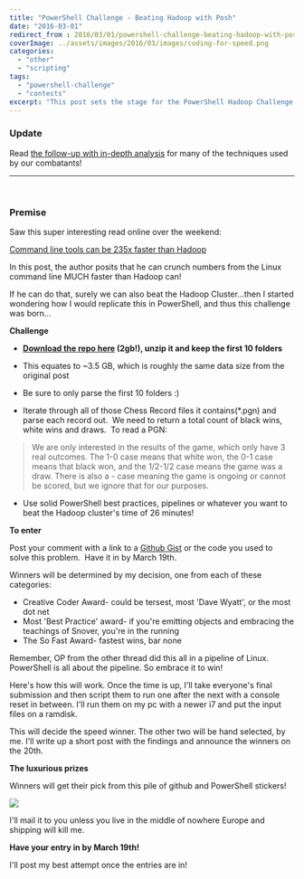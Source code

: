 ```yaml
---
title: "PowerShell Challenge - Beating Hadoop with Posh"
date: "2016-03-01"
redirect_from : 2016/03/01/powershell-challenge-beating-hadoop-with-posh
coverImage: ../assets/images/2016/03/images/coding-for-speed.png
categories: 
  - "other"
  - "scripting"
tags: 
  - "powershell-challenge"
  - "contests"
excerpt: "This post sets the stage for the PowerShell Hadoop Challenge!"
---
```


### Update

Read [the follow-up with in-depth analysis](https://foxdeploy.com/2016/03/23/coding-for-speed/) for many of the techniques used by our combatants!

* * *

 

### Premise

Saw this super interesting read online over the weekend:

[Command line tools can be 235x faster than Hadoop](http://aadrake.com/command-line-tools-can-be-235x-faster-than-your-hadoop-cluster.html)

In this post, the author posits that he can crunch numbers from the Linux command line MUCH faster than Hadoop can!

If he can do that, surely we can also beat the Hadoop Cluster...then I started wondering how I would replicate this in PowerShell, and thus this challenge was born...

**Challenge**

- **[Download the repo here](https://github.com/rozim/ChessData) (2gb!), unzip it and keep the first 10 folders**
- This equates to ~3.5 GB, which is roughly the same data size from the original post
- Be sure to only parse the first 10 folders :)
    
    
- Iterate through all of those Chess Record files it contains(\*.pgn) and parse each record out.  We need to return a total count of black wins, white wins and draws.  To read a PGN:

> We are only interested in the results of the game, which only have 3 real outcomes. The 1-0 case means that white won, the 0-1 case means that black won, and the 1/2-1/2 case means the game was a draw. There is also a _\-_ case meaning the game is ongoing or cannot be scored, but we ignore that for our purposes.

- Use solid PowerShell best practices, pipelines or whatever you want to beat the Hadoop cluster's time of 26 minutes!

**To enter**

Post your comment with a link to a [Github Gist](https://help.github.com/articles/creating-gists/#creating-a-gist) or the code you used to solve this problem.  Have it in by March 19th.

Winners will be determined by my decision, one from each of these categories:

- Creative Coder Award- could be tersest, most 'Dave Wyatt', or the most dot net
- Most 'Best Practice' award- if you're emitting objects and embracing the teachings of Snover, you're in the running
- The So Fast Award- fastest wins, bar none

Remember, OP from the other thread did this all in a pipeline of Linux. PowerShell is all about the pipeline. So embrace it to win!

Here's how this will work. Once the time is up, I'll take everyone's final submission and then script them to run one after the next with a console reset in between. I'll run them on my pc with a newer i7 and put the input files on a ramdisk.

This will decide the speed winner. The other two will be hand selected, by me. I'll write up a short post with the findings and announce the winners on the 20th.

**The luxurious prizes**

Winners will get their pick from this pile of github and PowerShell stickers!

![](../assets/images/2016/03/http://foxdeploy.files.wordpress.com/2016/02/wp-1456789783952.jpg)

I'll mail it to you unless you live in the middle of nowhere Europe and shipping will kill me.

**Have your entry in by March 19th!**

I'll post my best attempt once the entries are in!